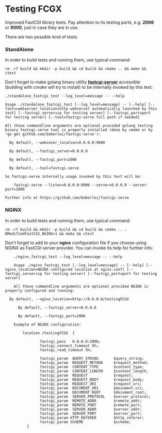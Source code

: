 # Testing FCGX

Improved FastCGI library tests. Pay attention to its testing ports, e.g. **2006** or **9000**, just in case they are in use.

There are two possible kind of tests:

### StandAlone

In order to build tests and running them, use typical command:

	rm -rf build && mkdir -p build && cd build && cmake .. && make && ctest

Don't forget to make golang binary utility **[fastcgi-server](https://github.com/beberlei/fastcgi-serve)** accessible (building with *cmake* will try to install) to be internally invoked by this test:

	./standalone_fastcgi_test --log_level=message -- --help

	Usage ./standalone_fastcgi_test [--log_level=message] -- [--help] [--fast==webserver_location=http webserver automatically launched by this test] [--fastcgi_server=ip for testing server] [--fastcgi_port=port for testing server] [--tool=fastcgi-serve full path if needed]

	All those commandline arguments are optional provided golang testing binary fastcgi-serve tool is properly installed (done by cmake or by 'go get github.com/beberlei/fastcgi-serve'):

	  By default, --websever_location=0.0.0.0:9000

	  By default, --fastcgi_server=0.0.0.0

	  By default, --fastcgi_port=2006

	  By default, --tool=fastcgi-serve

	So fastcgi-serve internally usage invoked by this test will be:

	    fastcgi-serve --listen=0.0.0.0:9000 --server=0.0.0.0 --server-port=2006

	Further info at https://github.com/beberlei/fastcgi-serve


### NGINX

In order to build tests and running them, use typical command:

	rm -rf build && mkdir -p build && cd build && cmake .. -DModifiedFastCGI_NGINX=1 && make && ctest

Don't forget to add to your **nginx** configuration file if you choose using NGINX as FastCGI server provider. You can invoke its help for further info:

        ./nginx_fastcgi_test --log_level=message -- --help

        Usage ./nginx_fastcgi_test [--log_level=message] -- [--help] [--nginx_location=NGINX configured location at nginx.conf] [--fastcgi_server=ip for testing server] [--fastcgi_port=port for testing server]

        All those commandline arguments are optional provided NGINX is properly configured and running:

	  By default, --nginx_location=http://0.0.0.0/testingFCGX

          By default, --fastcgi_server=0.0.0.0

          By default, --fastcgi_port=2006

        Example of NGINX configuration:

            location /testingFCGX  {

                    fastcgi_pass   0.0.0.0:2006;
                    fastcgi_connect_timeout 5h;
                    fastcgi_read_timeout 5h;

                    fastcgi_param  QUERY_STRING       $query_string;
                    fastcgi_param  REQUEST_METHOD     $request_method;
                    fastcgi_param  CONTENT_TYPE       $content_type;
                    fastcgi_param  CONTENT_LENGTH     $content_length;
                    fastcgi_param  REQUEST            $request;
                    fastcgi_param  REQUEST_BODY       $request_body;
                    fastcgi_param  REQUEST_URI        $request_uri;
                    fastcgi_param  DOCUMENT_URI       $document_uri;
                    fastcgi_param  DOCUMENT_ROOT      $document_root;
                    fastcgi_param  SERVER_PROTOCOL    $server_protocol;
                    fastcgi_param  REMOTE_ADDR        $remote_addr;
                    fastcgi_param  REMOTE_PORT        $remote_port;
                    fastcgi_param  SERVER_ADDR        $server_addr;
                    fastcgi_param  SERVER_PORT        $server_port;
                    fastcgi_param HTTP_REFERER        $http_referer;
                    fastcgi_param SCHEME              $scheme;
              }

